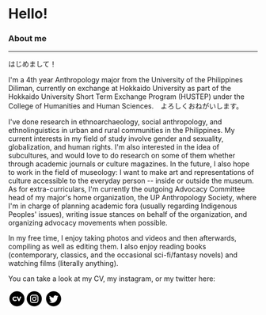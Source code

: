 # Hello!

### About me
---
 
  はじめまして！　
  
  I'm a 4th year Anthropology major from the University of the Philippines Diliman, currently on exchange at Hokkaido University as part of the Hokkaido University Short Term Exchange Program (HUSTEP) under the College of Humanities and Human Sciences.　よろしくおねがいします。
  
  I've done research in ethnoarchaeology, social anthropology, and ethnolinguistics in urban and rural communities in the Philippines. My current interests in my field of study involve gender and sexuality, globalization, and human rights. I'm also interested in the idea of subcultures, and would love to do research on some of them whether through academic journals or culture magazines. In the future, I also hope to work in the field of museology: I want to make art and representations of culture accessible to the everyday person -- inside or outside the museum. As for extra-curriculars, I'm currently the outgoing Advocacy Committee head of my major's home organization, the UP Anthropology Society, where I'm in charge of planning academic fora (usually regarding Indigenous Peoples' issues), writing issue stances on behalf of the organization, and organizing advocacy movements when possible.
  
  In my free time, I enjoy taking photos and videos and then afterwards, compiling as well as editing them. I also enjoy reading books (contemporary, classics, and the occasional sci-fi/fantasy novels) and watching films (literally anything).
  
You can take a look at my CV, my instagram, or my twitter here:

[![alt text](https://github.com/robinsagun/robinsagun.github.io/blob/master/cv_icon.png "my CV")](https://github.com/robinsagun/robinsagun.github.io/blob/master/Robin_Sagun%2BCV.pdf)[![alt text](https://github.com/robinsagun/robinsagun.github.io/blob/master/iconfinder_38-instagram_1161954.png "@robin.sagun")](https://instagram.com/robin.sagun) [![alt text](https://github.com/robinsagun/robinsagun.github.io/blob/master/iconfinder_43-twitter_104461.png "@robinSWAGun")](https://twitter.com/robinSWAGun)
